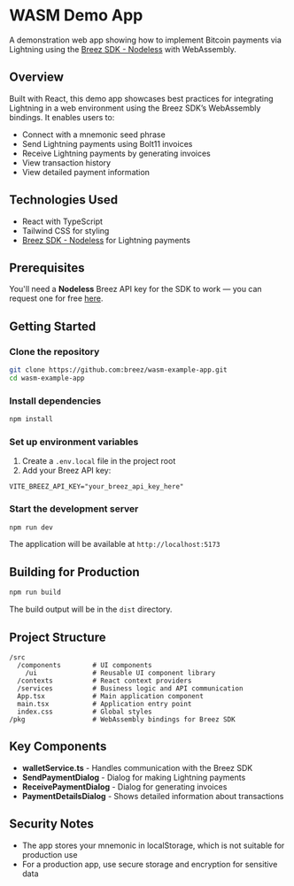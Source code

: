 # WASM Demo App

A demonstration web app showing how to implement Bitcoin payments via Lightning using the [Breez SDK - Nodeless](https://sdk-doc-liquid.breez.technology/) with WebAssembly.

## Overview

Built with React, this demo app showcases best practices for integrating Lightning in a web environment using the Breez SDK’s WebAssembly bindings. It enables users to:

- Connect with a mnemonic seed phrase
- Send Lightning payments using Bolt11 invoices
- Receive Lightning payments by generating invoices
- View transaction history
- View detailed payment information

## Technologies Used

- React with TypeScript
- Tailwind CSS for styling
- [Breez SDK - Nodeless](https://sdk-doc-liquid.breez.technology/) for Lightning payments

## Prerequisites

You'll need a **Nodeless** Breez API key for the SDK to work — you can request one for free [here](https://breez.technology/request-api-key/#contact-us-form-sdk).

## Getting Started

### Clone the repository

```bash
git clone https://github.com:breez/wasm-example-app.git
cd wasm-example-app
```

### Install dependencies

```bash
npm install
```

### Set up environment variables

1. Create a `.env.local` file in the project root
2. Add your Breez API key:

```
VITE_BREEZ_API_KEY="your_breez_api_key_here"
```

### Start the development server

```bash
npm run dev
```

The application will be available at `http://localhost:5173`

## Building for Production

```bash
npm run build
```

The build output will be in the `dist` directory.

## Project Structure

```
/src
  /components        # UI components
    /ui              # Reusable UI component library
  /contexts          # React context providers
  /services          # Business logic and API communication
  App.tsx            # Main application component
  main.tsx           # Application entry point
  index.css          # Global styles
/pkg                 # WebAssembly bindings for Breez SDK
```

## Key Components

- **walletService.ts** - Handles communication with the Breez SDK
- **SendPaymentDialog** - Dialog for making Lightning payments
- **ReceivePaymentDialog** - Dialog for generating invoices
- **PaymentDetailsDialog** - Shows detailed information about transactions


## Security Notes

- The app stores your mnemonic in localStorage, which is not suitable for production use
- For a production app, use secure storage and encryption for sensitive data
